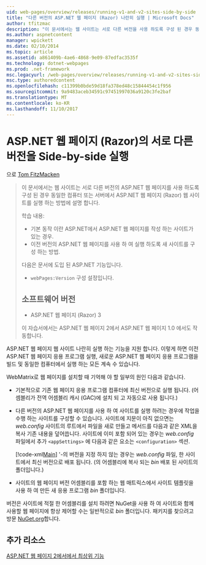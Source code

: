 ```yaml
---
uid: web-pages/overview/releases/running-v1-and-v2-sites-side-by-side
title: "다른 버전의 ASP.NET 웹 페이지 (Razor) 나란히 실행 | Microsoft Docs"
author: tfitzmac
description: "이 문서에서는 웹 사이트는 서로 다른 버전을 사용 하도록 구성 된 경우 동일한 컴퓨터 또는 서버에서 ASP.NET 웹 페이지 (Razor) 웹 사이트를 실행 하는 방법에 설명..."
ms.author: aspnetcontent
manager: wpickett
ms.date: 02/10/2014
ms.topic: article
ms.assetid: a861409b-4ae6-4868-9e09-87edfac3535f
ms.technology: dotnet-webpages
ms.prod: .net-framework
msc.legacyurl: /web-pages/overview/releases/running-v1-and-v2-sites-side-by-side
msc.type: authoredcontent
ms.openlocfilehash: c11399b0bde59d18fa378ed48c15844454c1f956
ms.sourcegitcommit: 9a9483aceb34591c97451997036a9120c3fe2baf
ms.translationtype: MT
ms.contentlocale: ko-KR
ms.lasthandoff: 11/10/2017
---
```

<a name="running-different-versions-of-aspnet-web-pages-razor-side-by-side"></a>ASP.NET 웹 페이지 (Razor)의 서로 다른 버전을 Side-by-side 실행
====================
으로 [Tom FitzMacken](https://github.com/tfitzmac)

> 이 문서에서는 웹 사이트는 서로 다른 버전의 ASP.NET 웹 페이지를 사용 하도록 구성 된 경우 동일한 컴퓨터 또는 서버에서 ASP.NET 웹 페이지 (Razor) 웹 사이트를 실행 하는 방법에 설명 합니다.
> 
> 학습 내용:
> 
> - 기본 동작 이란 ASP.NET에서 ASP.NET 웹 페이지를 작성 하는 사이트가 있는 경우.
> - 이전 버전의 ASP.NET 웹 페이지를 사용 하 여 실행 하도록 새 사이트를 구성 하는 방법.
>   
> 
> 다음은 문서에 도입 된 ASP.NET 기능입니다.
> 
> - `webPages:Version` 구성 설정입니다.
>   
> 
> ## <a name="software-versions"></a>소프트웨어 버전
> 
> 
> - ASP.NET 웹 페이지 (Razor) 3
>   
> 
> 이 자습서에서는 ASP.NET 웹 페이지 2에서 ASP.NET 웹 페이지 1.0 에서도 작동합니다.


ASP.NET 웹 페이지 웹 사이트 나란히 실행 하는 기능을 지원 합니다. 이렇게 하면 이전 ASP.NET 웹 페이지 응용 프로그램 실행, 새로운 ASP.NET 웹 페이지 응용 프로그램을 빌드 및 동일한 컴퓨터에서 실행 하는 모든 계속 수 있습니다.

WebMatrix로 웹 페이지를 설치할 때 기억해 야 할 일부의 원인 다음과 같습니다.

- 기본적으로 기존 웹 페이지 응용 프로그램 컴퓨터에 최신 버전으로 실행 됩니다. (어셈블리가 전역 어셈블리 캐시 (GAC)에 설치 되 고 자동으로 사용 됩니다.)
- 다른 버전의 ASP.NET 웹 페이지를 사용 하 여 사이트를 실행 하려는 경우에 작업을 수행 하는 사이트를 구성할 수 있습니다. 사이트에 지문이 아직 없으면는 *web.config* 사이트의 루트에서 파일을 새로 만들고 메서드를 다음과 같은 XML을 복사 기존 내용을 덮어씁니다. 사이트에 이미 포함 되어 있는 경우는 *web.config* 파일에서 추가 `<appSettings>` 에 다음과 같은 요소는 `<configuration>` 섹션.

    [!code-xml[Main](running-v1-and-v2-sites-side-by-side/samples/sample1.xml)]
'-의 버전을 지정 하지 않는 경우는 *web.config* 파일, 한 사이트에서 최신 버전으로 배포 됩니다. (의 어셈블리에 복사 되는 *bin* 배포 된 사이트의 폴더입니다.)
- 사이트의 웹 페이지 버전 어셈블리를 포함 하는 웹 매트릭스에서 사이트 템플릿을 사용 하 여 만든 새 응용 프로그램 *bin* 폴더입니다.

버전은 사이트에 적절 한 어셈블리를 설치 하려면 NuGet을 사용 하 여 사이트와 함께 사용할 웹 페이지에 항상 제어할 수는 일반적으로 *bin* 폴더입니다. 패키지를 찾으려고 방문 [NuGet.org](http://NuGet.org)합니다.

## <a name="additional-resources"></a>추가 리소스

[ASP.NET 웹 페이지 2에서에서 최상위 기능](top-features-in-web-pages-2.md)
